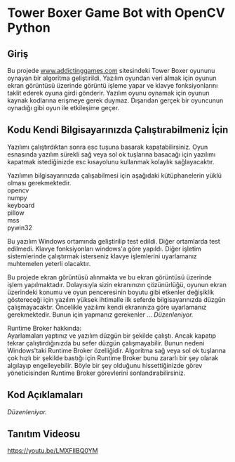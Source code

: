 # Tower Boxer Game Bot with OpenCV Python

## Giriş
Bu projede www.addictinggames.com sitesindeki Tower Boxer oyununu oynayan bir algoritma geliştirildi. Yazılım oyundan veri almak için oyunun ekran görüntüsü üzerinde görüntü işleme yapar ve klavye fonksiyonlarını taklit ederek oyuna girdi gönderir. Yazılım oyunu oynamak için oyunun kaynak kodlarına erişmeye gerek duymaz. Dışarıdan gerçek bir oyuncunun oynadığı gibi oyun ile etkileşime geçer.

## Kodu Kendi Bilgisayarınızda Çalıştırabilmeniz İçin
Yazılımı çalıştırdıktan sonra esc tuşuna basarak kapatabilirsiniz. Oyun esnasında yazılım sürekli sağ veya sol ok tuşlarına basacağı için yazılımı kapatmak istediğinizde esc kısayolunu kullanmak kolaylık sağlayacaktır.

Yazılımın bilgisayarınızda çalışabilmesi için aşağıdaki kütüphanelerin yüklü olması gerekmektedir.   
opencv  
numpy  
keyboard  
pillow  
mss  
pywin32  

Bu yazılım Windows ortamında geliştirilip test edildi. Diğer ortamlarda test edilmedi. Klavye fonksiyonları windows'a göre yapıldı. Diğer işletim sistemlerinde çalıştırmak isterseniz klavye işlemlerini uyarlamanız muhtemelen yeterli olacaktır.

Bu projede ekran görüntüsü alınmakta ve bu ekran görüntüsü üzerinde işlem yapılmaktadır. Dolayısıyla sizin ekranınızın çözünürlüğü, oyunun ekran üzerindeki konumu ve oyun penceresinin boyutu gibi etkenler değişiklik göstereceği için yazılım yüksek ihtimalle ilk seferde bilgisayarınızda düzgün çalışmayacaktır. Öncelikle yazılımı kendi ekranınıza göre uyarlamanız gerekmektedir. Bunun için yapmanız gerekenler ...
_Düzenleniyor._

Runtime Broker hakkında:  
Ayarlamaları yaptınız ve yazılım düzgün bir şekilde çalıştı. Ancak kapatıp tekrar çalıştırdığınızda bu sefer düzgün çalışmayabilir. Bunun nedeni Windows'taki Runtime Broker özelliğidir. Algoritma sağ veya sol ok tuşlarına çok hızlı bir şekilde bastığı için Runtime Broker bunu zararlı bir şey olarak algılayıp engelleyebilir. Böyle bir şey olduğunu hissettiğinizde görev yöneticisinden Runtime Broker görevlerini sonlandırabilirsiniz.

## Kod Açıklamaları
_Düzenleniyor._

## Tanıtım Videosu
<!--  
[![IMAGE ALT TEXT HERE](https://img.youtube.com/vi/LMXFIlBQ0YM/0.jpg)](https://www.youtube.com/watch?v=LMXFIlBQ0YM)
-->
https://youtu.be/LMXFIlBQ0YM

